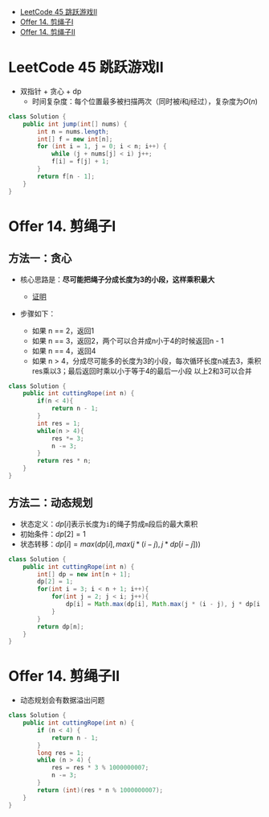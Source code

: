 <!-- GFM-TOC -->

- [LeetCode 45 跳跃游戏II](#LeetCode-45-跳跃游戏II)
- [Offer 14. 剪绳子I](#Offer-14-剪绳子I)
- [Offer 14. 剪绳子II](#Offer-14-剪绳子II)

<!-- GFM-TOC -->

# LeetCode 45 跳跃游戏II

- 双指针 + 贪心 + dp
  - 时间复杂度：每个位置最多被扫描两次（同时被$i$和$j$经过），复杂度为$O(n)$

```java
class Solution {
    public int jump(int[] nums) {
        int n = nums.length;
        int[] f = new int[n]; 
        for (int i = 1, j = 0; i < n; i++) {
            while (j + nums[j] < i) j++;
            f[i] = f[j] + 1;
        }
        return f[n - 1];
    }
}
```

# Offer 14. 剪绳子I

## 方法一：贪心

- 核心思路是：**尽可能把绳子分成长度为3的小段，这样乘积最大**
  - [证明](https://leetcode-cn.com/problems/jian-sheng-zi-lcof/solution/mian-shi-ti-14-i-jian-sheng-zi-tan-xin-si-xiang-by/)

- 步骤如下：
  - 如果 n == 2，返回1
  - 如果 n == 3，返回2，两个可以合并成n小于4的时候返回n - 1
  - 如果 n == 4，返回4
  - 如果 n > 4，分成尽可能多的长度为3的小段，每次循环长度n减去3，乘积res乘以3；最后返回时乘以小于等于4的最后一小段
    以上2和3可以合并

```java
class Solution {
    public int cuttingRope(int n) {
        if(n < 4){
            return n - 1;
        }
        int res = 1;
        while(n > 4){
            res *= 3;
            n -= 3;
        }
        return res * n;
    }
}
```

## 方法二：动态规划

- 状态定义：$dp[i]$表示长度为`i`的绳子剪成`m`段后的最大乘积
- 初始条件：$dp[2] = 1$
- 状态转移：$dp[i] = max(dp[i], max(j * (i - j), j * dp[i - j]))$

```java
class Solution {
    public int cuttingRope(int n) {
        int[] dp = new int[n + 1];
        dp[2] = 1;
        for(int i = 3; i < n + 1; i++){
            for(int j = 2; j < i; j++){
                dp[i] = Math.max(dp[i], Math.max(j * (i - j), j * dp[i - j]));
            }
        }
        return dp[n];
    }
}
```

# Offer 14. 剪绳子II

- 动态规划会有数据溢出问题

```java
class Solution {
    public int cuttingRope(int n) {
        if (n < 4) {
            return n - 1;
        }
        long res = 1;
        while (n > 4) {
            res = res * 3 % 1000000007;
            n -= 3;
        }
        return (int)(res * n % 1000000007);
    }
}
```

